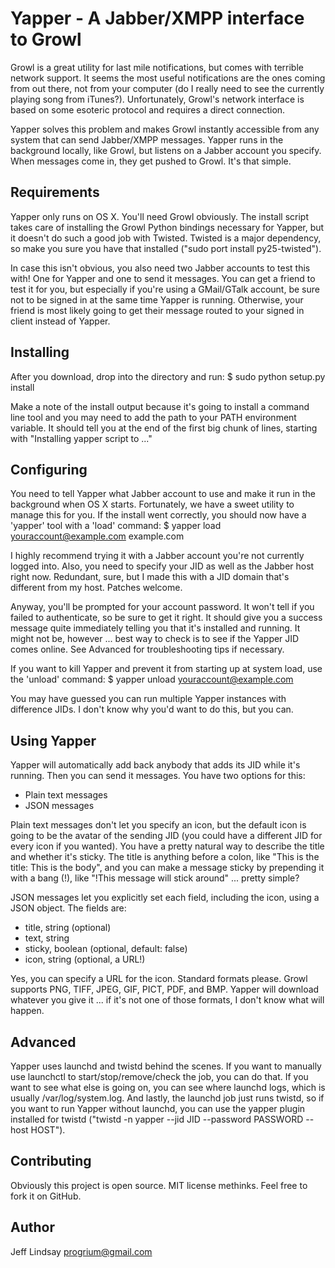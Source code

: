Yapper - A Jabber/XMPP interface to Growl
=========================================

Growl is a great utility for last mile notifications, but comes with terrible network support. It seems the most useful notifications are the ones coming from out there, not from your computer (do I really need to see the currently playing song from iTunes?). Unfortunately, Growl's network interface is based on some esoteric protocol and requires a direct connection. 

Yapper solves this problem and makes Growl instantly accessible from any system that can send Jabber/XMPP messages. Yapper runs in the background locally, like Growl, but listens on a Jabber account you specify. When messages come in, they get pushed to Growl. It's that simple.  

Requirements
------------

Yapper only runs on OS X. You'll need Growl obviously. The install script takes care of installing the Growl Python bindings necessary for Yapper, but it doesn't do such a good job with Twisted. Twisted is a major dependency, so make you sure you have that installed ("sudo port install py25-twisted"). 

In case this isn't obvious, you also need two Jabber accounts to test this with! One for Yapper and one to send it messages. You can get a friend to test it for you, but especially if you're using a GMail/GTalk account, be sure not to be signed in at the same time Yapper is running. Otherwise, your friend is most likely going to get their message routed to your signed in client instead of Yapper.

Installing
----------

After you download, drop into the directory and run:
    $ sudo python setup.py install

Make a note of the install output because it's going to install a command line tool and you may need to add the path to your PATH environment variable. It should tell you at the end of the first big chunk of lines, starting with "Installing yapper script to ..."
    
Configuring
-----------

You need to tell Yapper what Jabber account to use and make it run in the background when OS X starts. Fortunately, we have a sweet utility to manage this for you. If the install went correctly, you should now have a 'yapper' tool with a 'load' command:
    $ yapper load youraccount@example.com example.com

I highly recommend trying it with a Jabber account you're not currently logged into. Also, you need to specify your JID as well as the Jabber host right now. Redundant, sure, but I made this with a JID domain that's different from my host. Patches welcome.

Anyway, you'll be prompted for your account password. It won't tell if you failed to authenticate, so be sure to get it right. It should give you a success message quite immediately telling you that it's installed and running. It might not be, however ... best way to check is to see if the Yapper JID comes online. See Advanced for troubleshooting tips if necessary.

If you want to kill Yapper and prevent it from starting up at system load, use the 'unload' command:
    $ yapper unload youraccount@example.com

You may have guessed you can run multiple Yapper instances with difference JIDs. I don't know why you'd want to do this, but you can. 

Using Yapper
------------

Yapper will automatically add back anybody that adds its JID while it's running. Then you can send it messages. You have two options for this:

 * Plain text messages
 * JSON messages

Plain text messages don't let you specify an icon, but the default icon is going to be the avatar of the sending JID (you could have a different JID for every icon if you wanted). You have a pretty natural way to describe the title and whether it's sticky. The title is anything before a colon, like "This is the title: This is the body", and you can make a message sticky by prepending it with a bang (!), like "!This message will stick around" ... pretty simple?

JSON messages let you explicitly set each field, including the icon, using a JSON object. The fields are:

 * title, string (optional)
 * text, string
 * sticky, boolean (optional, default: false)
 * icon, string (optional, a URL!)

Yes, you can specify a URL for the icon. Standard formats please. Growl supports PNG, TIFF, JPEG, GIF, PICT, PDF, and BMP. Yapper will download whatever you give it ... if it's not one of those formats, I don't know what will happen.

Advanced
--------

Yapper uses launchd and twistd behind the scenes. If you want to manually use launchctl to start/stop/remove/check the job, you can do that. If you want to see what else is going on, you can see where launchd logs, which is usually /var/log/system.log. And lastly, the launchd job just runs twistd, so if you want to run Yapper without launchd, you can use the yapper plugin installed for twistd ("twistd -n yapper --jid JID --password PASSWORD --host HOST").

Contributing
------------

Obviously this project is open source. MIT license methinks. Feel free to fork it on GitHub.

Author
------

Jeff Lindsay <progrium@gmail.com>